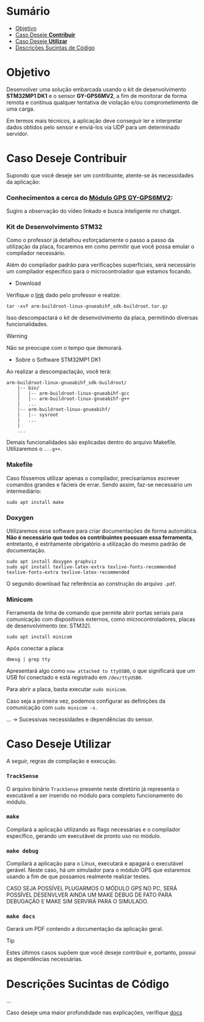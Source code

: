 # Sumário

- [Objetivo](#objetivo)
- [Caso Deseje **Contribuir**](#caso-deseje-contribuir)
- [Caso Deseje **Utilizar**](#caso-deseje-utilizar)
- [Descrições Sucintas de Código](#descrições-sucintas-de-código)

# Objetivo

Desenvolver uma solução embarcada usando o kit de desenvolvimento **STM32MP1 DK1** e
o sensor **GY-GPS6MV2**, a fim de monitorar de forma remota e contínua qualquer tentativa de violação e/ou comprometimento de uma carga.

Em termos mais técnicos, a aplicação deve conseguir ler e interpretar dados obtidos pelo sensor e enviá-los via UDP para um determinado servidor.

# Caso Deseje Contribuir

Supondo que você deseje ser um contribuinte, atente-se às necessidades da aplicação:

### Conhecimentos a cerca do [Módulo GPS **GY-GPS6MV2**](https://youtu.be/lZumBl7zhoM):

Sugiro a observação do vídeo linkado e busca inteligente no chatgpt.

### Kit de Desenvolvimento STM32

Como o professor já detalhou esforçadamente o passo a passo da utilização da placa, focaremos em como permitir que você possa emular o 
compilador necessário.

Além do compilador padrão para verificações superficiais, será necessário um compilador específico para o microcontrolador que estamos focando. 

- Download

Verifique o [link](https://drive.google.com/file/d/1qpq3QeK5f7T061LFA0JlJz2fgMQDvyMn/view?usp=drivesdk) dado pelo professor e realize:

```
tar -xvf arm-buildroot-linux-gnueabihf_sdk-buildroot.tar.gz
```

Isso descompactará o kit de desenvolvimento da placa, permitindo diversas funcionalidades. 

> [!WARNING]
> Não se preocupe com o tempo que demorará.

- Sobre o Software STM32MP1 DK1

Ao realizar a descompactação, você terá:

```
arm-buildroot-linux-gnueabihf_sdk-buildroot/
    |-- bin/
    │   |-- arm-buildroot-linux-gnueabihf-gcc
    │   |-- arm-buildroot-linux-gnueabihf-g++
    |   ...
    |-- arm-buildroot-linux-gnueabihf/
    |   |-- sysroot
    |   ...
    |
    ...
```

Demais funcionalidades são explicadas dentro do arquivo Makefile. Utilizaremos o `...g++`.

### Makefile

Caso fôssemos utilizar apenas o compilador, precisaríamos escrever comandos grandes e fácieis de 
errar. Sendo assim, faz-se necessário um intermediário:

```
sudo apt install make
```

### Doxygen

Utilizaremos esse software para criar documentações de forma automática. 
**Não é necessário que todos os contribuintes possuam essa ferramenta**,
entretanto, é estritamente obrigatório a utilização do mesmo padrão de documentação.

```
sudo apt install doxygen graphviz
sudo apt install texlive-latex-extra texlive-fonts-recommended texlive-fonts-extra texlive-latex-recommended
```

O segundo download faz referência ao construção do arquivo `.pdf`.

### Minicom

Ferramenta de linha de comando que permite abrir portas seriais para comunicação
com dispositivos externos, como microcontroladores, placas de desenvolvimento (ex: STM32).

```
sudo apt install minicom
```

Após conectar a placa:

```
dmesg | grep tty
```

Apresentará algo como `now attached to ttyUSB0`, o que significará que um USB foi conectado
e está registrado em `/dev/ttyUSB0`.

Para abrir a placa, basta executar `sudo minicom`.

Caso seja a primeira vez, podemos configurar as definições da comunicação com `sudo minicom -s`.

... -> Sucessivas necessidades e dependências do sensor.

# Caso Deseje Utilizar

A seguir, regras de compilação e execução.

### `TrackSense`

O arquivo binário `TrackSense` presente neste diretório já representa o executável a ser inserido no módulo para completo
funcionamento do módulo.

### `make`

Compilará a aplicação utilizando as flags necessárias e o compilador específico, gerando 
um executável de pronto uso no módulo.

### `make debug` 

Compilará a aplicação para o Linux, executará e apagará o executável gerável.
Neste caso, há um simulador para o módulo GPS que estaremos usando a fim de que 
possamos realmente realizar testes.

CASO SEJA POSSÍVEL PLUGARMOS O MÓDULO GPS NO PC, SERÁ POSSÍVEL DESENVLVER AINDA UM 
MAKE DEBUG DE FATO PARA DEBUGAÇÃO E MAKE SIM SERVIRÁ PARA O SIMULADO.

### `make docs`

Gerará um PDF contendo a documentação da aplicação geral.

> [!TIP]
> Estes últimos casos supõem que você deseje contribuir e, portanto, possui as dependências necessárias.


# Descrições Sucintas de Código

...

Caso deseje uma maior profundidade nas explicações, verifique [docs](docs)
